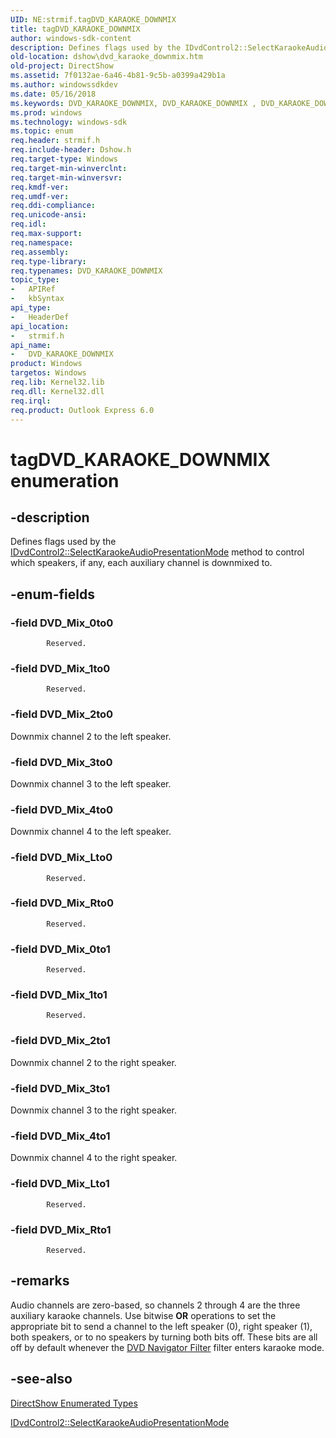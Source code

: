 ```yaml
---
UID: NE:strmif.tagDVD_KARAOKE_DOWNMIX
title: tagDVD_KARAOKE_DOWNMIX
author: windows-sdk-content
description: Defines flags used by the IDvdControl2::SelectKaraokeAudioPresentationMode method to control which speakers, if any, each auxiliary channel is downmixed to.
old-location: dshow\dvd_karaoke_downmix.htm
old-project: DirectShow
ms.assetid: 7f0132ae-6a46-4b81-9c5b-a0399a429b1a
ms.author: windowssdkdev
ms.date: 05/16/2018
ms.keywords: DVD_KARAOKE_DOWNMIX, DVD_KARAOKE_DOWNMIX , DVD_KARAOKE_DOWNMIX enumeration [DirectShow], DVD_KARAOKE_DOWNMIXEnumeration, DVD_Mix_0to0, DVD_Mix_0to1, DVD_Mix_1to0, DVD_Mix_1to1, DVD_Mix_2to0, DVD_Mix_2to1, DVD_Mix_3to0, DVD_Mix_3to1, DVD_Mix_4to0, DVD_Mix_4to1, DVD_Mix_Lto0, DVD_Mix_Lto1, DVD_Mix_Rto0, DVD_Mix_Rto1, dshow.dvd_karaoke_downmix, strmif/DVD_KARAOKE_DOWNMIX, strmif/DVD_Mix_0to0, strmif/DVD_Mix_0to1, strmif/DVD_Mix_1to0, strmif/DVD_Mix_1to1, strmif/DVD_Mix_2to0, strmif/DVD_Mix_2to1, strmif/DVD_Mix_3to0, strmif/DVD_Mix_3to1, strmif/DVD_Mix_4to0, strmif/DVD_Mix_4to1, strmif/DVD_Mix_Lto0, strmif/DVD_Mix_Lto1, strmif/DVD_Mix_Rto0, strmif/DVD_Mix_Rto1, tagDVD_KARAOKE_DOWNMIX
ms.prod: windows
ms.technology: windows-sdk
ms.topic: enum
req.header: strmif.h
req.include-header: Dshow.h
req.target-type: Windows
req.target-min-winverclnt: 
req.target-min-winversvr: 
req.kmdf-ver: 
req.umdf-ver: 
req.ddi-compliance: 
req.unicode-ansi: 
req.idl: 
req.max-support: 
req.namespace: 
req.assembly: 
req.type-library: 
req.typenames: DVD_KARAOKE_DOWNMIX
topic_type:
-	APIRef
-	kbSyntax
api_type:
-	HeaderDef
api_location:
-	strmif.h
api_name:
-	DVD_KARAOKE_DOWNMIX
product: Windows
targetos: Windows
req.lib: Kernel32.lib
req.dll: Kernel32.dll
req.irql: 
req.product: Outlook Express 6.0
---
```


# tagDVD_KARAOKE_DOWNMIX enumeration


## -description



Defines flags used by the <a href="https://msdn.microsoft.com/9101fd83-1349-4cdd-b5e9-6daeb7d1e3d8">IDvdControl2::SelectKaraokeAudioPresentationMode</a> method to control which speakers, if any, each auxiliary channel is downmixed to.




## -enum-fields




### -field DVD_Mix_0to0


            Reserved.
          


### -field DVD_Mix_1to0


            Reserved.
          


### -field DVD_Mix_2to0

Downmix channel 2 to the left speaker.


### -field DVD_Mix_3to0

Downmix channel 3 to the left speaker.


### -field DVD_Mix_4to0

Downmix channel 4 to the left speaker.


### -field DVD_Mix_Lto0


            Reserved.
          


### -field DVD_Mix_Rto0


            Reserved.
          


### -field DVD_Mix_0to1


            Reserved.
          


### -field DVD_Mix_1to1


            Reserved.
          


### -field DVD_Mix_2to1

Downmix channel 2 to the right speaker.


### -field DVD_Mix_3to1

Downmix channel 3 to the right speaker.


### -field DVD_Mix_4to1

Downmix channel 4 to the right speaker.


### -field DVD_Mix_Lto1


            Reserved.
          


### -field DVD_Mix_Rto1


            Reserved.
          


## -remarks



Audio channels are zero-based, so channels 2 through 4 are the three auxiliary karaoke channels. Use bitwise <b>OR</b> operations to set the appropriate bit to send a channel to the left speaker (0), right speaker (1), both speakers, or to no speakers by turning both bits off. These bits are all off by default whenever the <a href="https://msdn.microsoft.com/3b2c01a2-d52c-4497-8fc9-d1113e8507e8">DVD Navigator Filter</a> filter enters karaoke mode.




## -see-also




<a href="https://msdn.microsoft.com/74467006-b077-49c0-8573-f939ac3d3444">DirectShow Enumerated Types</a>



<a href="https://msdn.microsoft.com/9101fd83-1349-4cdd-b5e9-6daeb7d1e3d8">IDvdControl2::SelectKaraokeAudioPresentationMode</a>
 

 

